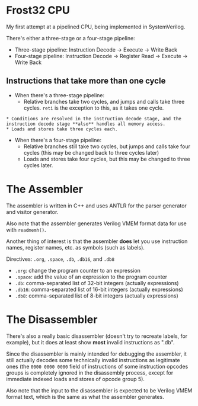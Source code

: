 # Frost32 CPU
My first attempt at a pipelined CPU, being implemented in SystemVerilog.

There's either a three-stage or a four-stage pipeline:  
* Three-stage pipeline:
    Instruction Decode -> Execute -> Write Back
* Four-stage pipeline:
    Instruction Decode -> Register Read -> Execute -> Write Back


## Instructions that take more than one cycle
* When there's a three-stage pipeline:
    * Relative branches take two cycles, and jumps and calls take three cycles.
    `reti` is the exception to this, as it takes one cycle.
<!--
    * Multiplications (once fully implemented) will also take more than one than
    one cycle, but it isn't clear yet exactly how many cycles they will take.
-->
    * Conditions are resolved in the instruction decode stage, and the
    instruction decode stage **also** handles all memory access.
    * Loads and stores take three cycles each.

* When there's a four-stage pipeline:
    * Relative branches still take two cycles, but jumps and calls take
    four cycles (this may be changed back to three cycles later)
    * Loads and stores take four cycles, but this may be changed to three
    cycles later.


# The Assembler
The assembler is written in C++ and uses ANTLR for the parser generator and
visitor generator.

Also note that the assembler generates Verilog VMEM format data for use
with `readmemh()`.

Another thing of interest is that the assembler **does** let you use
instruction names, register names, etc. as symbols (such as labels).

Directives:  `.org`, `.space`, `.db`, `.db16`, and `.db8`
* `.org`:  change the program counter to an expression
* `.space`:  add the value of an expression to the program counter
* `.db`:  comma-separated list of 32-bit integers (actually expressions)
* `.db16`:  comma-separated list of 16-bit integers (actually expressions)
* `.db8`:  comma-separated list of 8-bit integers (actually expressions)

# The Disassembler
There's also a really basic disassembler (doesn't try to recreate labels,
for example), but it does at least show **most** invalid instructions as
".db".

Since the disassembler is mainly intended for debugging the assembler, it
still actually decodes some technically invalid instructions as legitimate
ones (the `0000 0000 0000` field of instructions of some instruction
opcodes groups is completely ignored in the disassembly
process, except for immediate indexed loads and stores of opcode group 5).

Also note that the input to the disassembler is expected to be Verilog VMEM
format text, which is the same as what the assembler generates.

